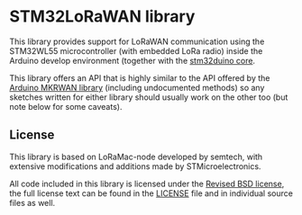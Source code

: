 # STM32LoRaWAN library

This library provides support for LoRaWAN communication using the
STM32WL55 microcontroller (with embedded LoRa radio) inside the Arduino
develop environment (together with the [stm32duino
core](https://github.com/stm32duino/Arduino_Core_STM32).

This library offers an API that is highly similar to the API offered by
the [Arduino MKRWAN
library](https://www.arduino.cc/reference/en/libraries/mkrwan/)
(including undocumented methods) so any sketches written for either
library should usually work on the other too (but note below for some
caveats).

## License
This library is based on LoRaMac-node developed by semtech, with
extensive modifications and additions made by STMicroelectronics.

All code included in this library is licensed under the [Revised BSD
license](https://spdx.org/licenses/BSD-3-Clause.html), the full license
text can be found in the [LICENSE]() file and in individual source files
as well.
